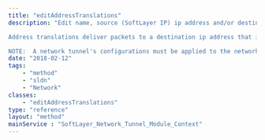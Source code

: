 ```yaml
---
title: "editAddressTranslations"
description: "Edit name, source (SoftLayer IP) ip address and/or destination (Customer IP) ip address for existing address translations for a network tunnel. 

Address translations deliver packets to a destination ip address that is on a customer (remote) subnet. 

NOTE:  A network tunnel's configurations must be applied to the network device in order for an address translation to be modified. "
date: "2018-02-12"
tags:
    - "method"
    - "sldn"
    - "Network"
classes:
    - "editAddressTranslations"
type: "reference"
layout: "method"
mainService : "SoftLayer_Network_Tunnel_Module_Context"
---
```

